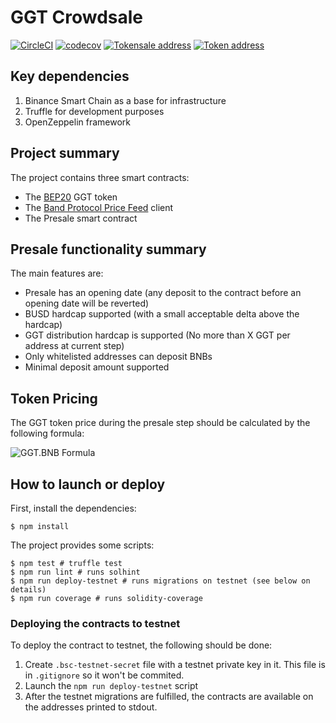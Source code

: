 # GGT Crowdsale

[![CircleCI](https://circleci.com/gh/nkrivenko/ggt-tokensale/tree/master.svg?style=svg)](https://circleci.com/gh/nkrivenko/ggt-tokensale/tree/master)
[![codecov](https://codecov.io/gh/nkrivenko/ggt-tokensale/branch/master/graph/badge.svg?token=NE1FEJV34A)](https://codecov.io/gh/nkrivenko/ggt-tokensale)
[![Tokensale address](https://img.shields.io/badge/Tokensale-0x237fC99FBf667801c34CC7ea516140594986677D-informational)](https://bscscan.com/address/0x237fc99fbf667801c34cc7ea516140594986677d)
[![Token address](https://img.shields.io/badge/GGT%20Token-0xa3F2dbb571F2Ce4d78c07fe483623D9CbE64491B-informational)](https://bscscan.com/address/0xa3f2dbb571f2ce4d78c07fe483623d9cbe64491b)

## Key dependencies

1. Binance Smart Chain as a base for infrastructure
2. Truffle for development purposes
3. OpenZeppelin framework

## Project summary

The project contains three smart contracts:
- The [BEP20](https://github.com/binance-chain/BEPs/blob/master/BEP20.md) GGT token
- The [Band Protocol Price Feed](https://docs.binance.org/smart-chain/developer/oracle/band.html) client
- The Presale smart contract

## Presale functionality summary

The main features are:

- Presale has an opening date (any deposit to the contract before an opening date will be reverted)
- BUSD hardcap supported (with a small acceptable delta above the hardcap)
- GGT distribution hardcap is supported (No more than X GGT per address at current step)
- Only whitelisted addresses can deposit BNBs
- Minimal deposit amount supported

## Token Pricing

The GGT token price during the presale step should be calculated by the following formula:

![GGT.BNB Formula](https://latex.codecogs.com/svg.image?GGT.BNB&space;=&space;\frac{BNB.BUSD}{GGT.BUSD})

## How to launch or deploy

First, install the dependencies:

```
$ npm install
```

The project provides some scripts:

```
$ npm test # truffle test
$ npm run lint # runs solhint
$ npm run deploy-testnet # runs migrations on testnet (see below on details)
$ npm run coverage # runs solidity-coverage 
```

### Deploying the contracts to testnet

To deploy the contract to testnet, the following should be done:

1. Create `.bsc-testnet-secret` file with a testnet private key in it. This file is in `.gitignore` so it won't be commited.
2. Launch the `npm run deploy-testnet` script
3. After the testnet migrations are fulfilled, the contracts are available on the addresses printed to stdout.
